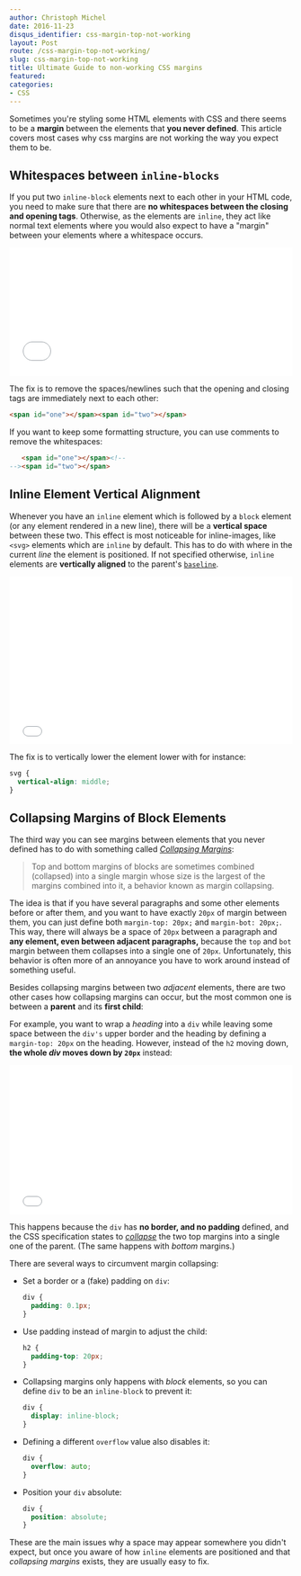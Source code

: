 ```yaml
---
author: Christoph Michel
date: 2016-11-23
disqus_identifier: css-margin-top-not-working
layout: Post
route: /css-margin-top-not-working/
slug: css-margin-top-not-working
title: Ultimate Guide to non-working CSS margins
featured: 
categories:
- CSS
---
```


Sometimes you're styling some HTML elements with CSS and there seems to be a **margin** between the elements that **you never defined**.
This article covers most cases why css margins are not working the way you expect them to be. 

## Whitespaces between `inline-blocks`
If you put two `inline-block` elements next to each other in your HTML code, you need to make sure that there are **no whitespaces between the closing and opening tags**.
Otherwise, as the elements are `inline`, they act like normal text elements where you would also expect to have a "margin" between your elements where a whitespace occurs.

<iframe height='228' scrolling='no' title='eBWxQz' src='//codepen.io/cmichel/embed/eBWxQz/?height=228&theme-id=0&default-tab=result&embed-version=2' frameborder='no' allowtransparency='true' allowfullscreen='true' style='width: 100%;'>See the Pen <a href='http://codepen.io/cmichel/pen/eBWxQz/'>eBWxQz</a> by Christoph Michel (<a href='http://codepen.io/cmichel'>@cmichel</a>) on <a href='http://codepen.io'>CodePen</a>.
</iframe>

The fix is to remove the spaces/newlines such that the opening and closing tags are immediately next to each other:

```html
<span id="one"></span><span id="two"></span>
```

If you want to keep some formatting structure, you can use comments to remove the whitespaces:

```html
   <span id="one"></span><!--
--><span id="two"></span>
```

## Inline Element Vertical Alignment
Whenever you have an `inline` element which is followed by a `block` element (or any element rendered in a new line), there will be a **vertical space** between these two.
This effect is most noticeable for inline-images, like `<svg>` elements which are `inline` by default.
This has to do with where in the current _line_ the element is positioned.
If not specified otherwise, `inline` elements are **vertically aligned** to the parent's [`baseline`](https://developer.mozilla.org/en-US/docs/Web/CSS/vertical-align).

<iframe height='298' scrolling='no' title='Invisible space between SVG and block element' src='//codepen.io/cmichel/embed/qqmvoJ/?height=298&theme-id=0&default-tab=result&embed-version=2' frameborder='no' allowtransparency='true' allowfullscreen='true' style='width: 100%;'>See the Pen <a href='http://codepen.io/cmichel/pen/qqmvoJ/'>Invisible space between SVG and block element</a> by Christoph Michel (<a href='http://codepen.io/cmichel'>@cmichel</a>) on <a href='http://codepen.io'>CodePen</a>.
</iframe>

The fix is to vertically lower the element lower with for instance:

```css
svg {
  vertical-align: middle;
}
```

## Collapsing Margins of Block Elements
The third way you can see margins between elements that you never defined has to do with something called
[_Collapsing Margins_](https://developer.mozilla.org/en-US/docs/Web/CSS/CSS_Box_Model/Mastering_margin_collapsing):

> Top and bottom margins of blocks are sometimes combined (collapsed) into a single margin whose size is the largest of the margins combined into it, a behavior known as margin collapsing.

The idea is that if you have several paragraphs and some other elements before or after them, and you want to have exactly `20px` of margin between them,
you can just define both `margin-top: 20px;` and `margin-bot: 20px;`.
This way, there will always be a space of `20px` between a paragraph and **any element, even between adjacent paragraphs,**
because the `top` and `bot` margin between them collapses into a single one of `20px`.
Unfortunately, this behavior is often more of an annoyance you have to work around instead of something useful.

Besides collapsing margins between two _adjacent_ elements, 
there are two other cases how collapsing margins can occur, but the most common one is between a **parent** and its **first child**:

For example, you want to wrap a _heading_ into a `div` while leaving some space between the `div's` upper border and the heading by defining a `margin-top: 20px` on the heading.
However, instead of the `h2` moving down, **the whole _div_ moves down by `20px`** instead:

<iframe height='265' scrolling='no' title='Collapsing Margins between parent and child' src='//codepen.io/cmichel/embed/LbyvGw/?height=265&theme-id=0&default-tab=result&embed-version=2' frameborder='no' allowtransparency='true' allowfullscreen='true' style='width: 100%;'>See the Pen <a href='http://codepen.io/cmichel/pen/LbyvGw/'>Collapsing Margins between parent and child</a> by Christoph Michel (<a href='http://codepen.io/cmichel'>@cmichel</a>) on <a href='http://codepen.io'>CodePen</a>.
</iframe>

This happens because the `div` has **no border, and no padding** defined, and the CSS specification states to
[_collapse_](https://developer.mozilla.org/en-US/docs/Web/CSS/CSS_Box_Model/Mastering_margin_collapsing) the two top margins into a single one of the parent.
(The same happens with _bottom_ margins.)

There are several ways to circumvent margin collapsing:
* Set a border or a (fake) padding on `div`:
  ```css
  div {
    padding: 0.1px;
  }
  ```
* Use padding instead of margin to adjust the child:
  ```css
  h2 {
    padding-top: 20px;
  }
  ```
* Collapsing margins only happens with _block_ elements, so you can define `div` to be an `inline-block` to prevent it:
  ```css
  div {
    display: inline-block;
  }
  ```
* Defining a different `overflow` value also disables it:
  ```css
  div {
    overflow: auto;
  }
  ```
* Position your `div` absolute:
  ```css
  div {
    position: absolute;
  }
  ```

These are the main issues why a space may appear somewhere you didn't expect, but once you aware of how `inline` elements are positioned and that _collapsing margins_ exists,
they are usually easy to fix.
